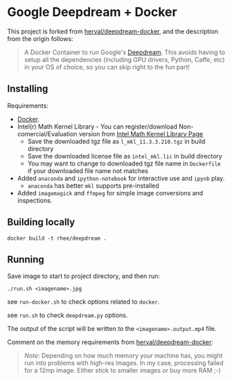 # Google Deepdream + Docker

This project is forked from [herval/deepdream-docker](https://github.com/herval/deepdream-docker), and the description from the origin follows:

> A Docker Container to run Google's [Deepdream](https://github.com/google/deepdream/). This avoids having to setup all the dependencies (including GPU drivers, Python, Caffe, etc) in your OS of choice, so you can skip right to the fun part!


## Installing

Requirements:

- [Docker](https://www.docker.com/).
- Intel(r) Math Kernel Library - You can register/download Non-comercial/Evaluation version from [Intel Math Kernel Library Page](https://software.intel.com/en-us/intel-mkl/)
    - Save the downloaded tgz file as `l_mkl_11.3.3.210.tgz` in build directory
    - Save the downloaded license file as `intel_mkl.lic` in build directory
    - You may want to change to downloaded tgz file name in `Dockerfile` if your downloaded file name not matches
- Added `anaconda` and `ipython-notebook` for interactive use and `ipynb` play.
    - `anaconda` has better `mkl` supports pre-installed
- Added `imagemagick` and `ffmpeg` for simple image conversions and inspections.

## Building locally

```
docker build -t rhee/deepdream .
```


## Running

Save image to start to project directory, and then run:

```
./run.sh <imagename>.jpg
```

see `run-docker.sh` to check options related to `docker`.

see `run.sh` to check `deepdream.py` options.

The output of the script will be written to the `<imagename>.output.mp4` file.

Comment on the memory requirements from [herval/deepdream-docker](https://github.com/herval/deepdream-docker):

> *Note*: Depending on how much memory your machine has, you might run into problems with high-res images. In my case, processing failed for a 12mp image. Either stick to smaller images or buy more RAM ;-)


